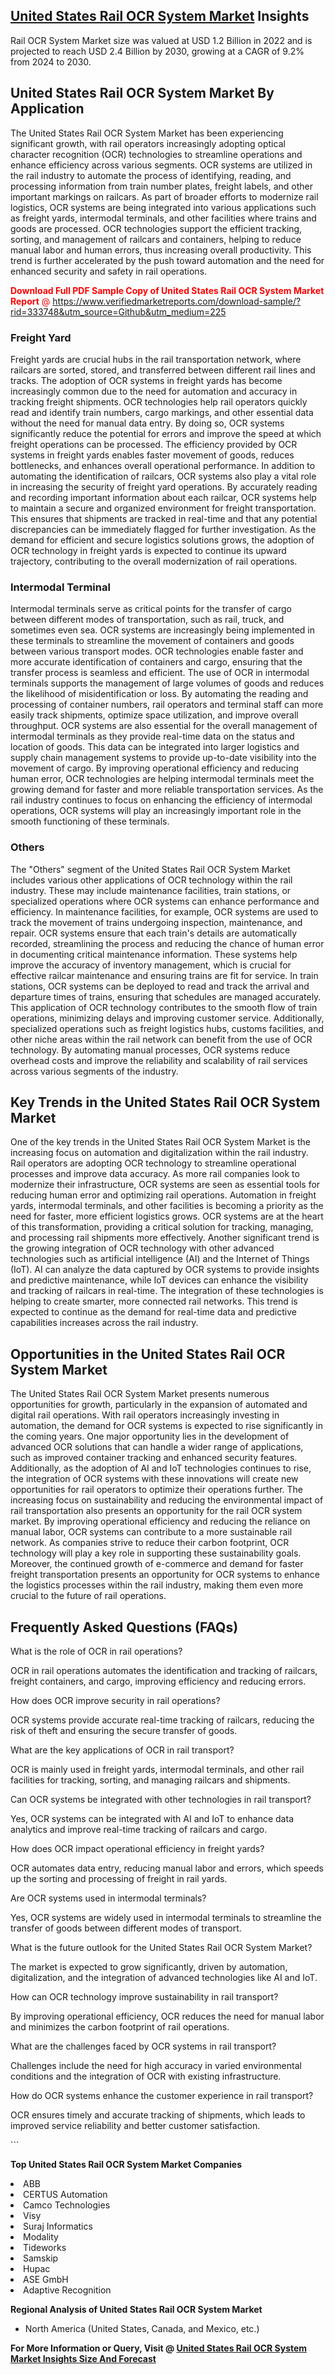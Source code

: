 <h2><a href="https://www.verifiedmarketreports.com/download-sample/?rid=333748&amp;utm_source=Github&amp;utm_medium=225" target="_blank">United States Rail OCR System Market</a> Insights</h2><p>Rail OCR System Market size was valued at USD 1.2 Billion in 2022 and is projected to reach USD 2.4 Billion by 2030, growing at a CAGR of 9.2% from 2024 to 2030.</p><p> <h2>United States Rail OCR System Market By Application</h2> <p>The United States Rail OCR System Market has been experiencing significant growth, with rail operators increasingly adopting optical character recognition (OCR) technologies to streamline operations and enhance efficiency across various segments. OCR systems are utilized in the rail industry to automate the process of identifying, reading, and processing information from train number plates, freight labels, and other important markings on railcars. As part of broader efforts to modernize rail logistics, OCR systems are being integrated into various applications such as freight yards, intermodal terminals, and other facilities where trains and goods are processed. OCR technologies support the efficient tracking, sorting, and management of railcars and containers, helping to reduce manual labor and human errors, thus increasing overall productivity. This trend is further accelerated by the push toward automation and the need for enhanced security and safety in rail operations. <p><span class=""><span style="color: #ff0000;"><strong>Download Full PDF Sample Copy of United States Rail OCR System Market Report</strong> @ </span><a href="https://www.verifiedmarketreports.com/download-sample/?rid=333748&amp;utm_source=Github&amp;utm_medium=225" target="_blank">https://www.verifiedmarketreports.com/download-sample/?rid=333748&amp;utm_source=Github&amp;utm_medium=225</a></span></p></p> <h3>Freight Yard</h3> <p>Freight yards are crucial hubs in the rail transportation network, where railcars are sorted, stored, and transferred between different rail lines and tracks. The adoption of OCR systems in freight yards has become increasingly common due to the need for automation and accuracy in tracking freight shipments. OCR technologies help rail operators quickly read and identify train numbers, cargo markings, and other essential data without the need for manual data entry. By doing so, OCR systems significantly reduce the potential for errors and improve the speed at which freight operations can be processed. The efficiency provided by OCR systems in freight yards enables faster movement of goods, reduces bottlenecks, and enhances overall operational performance. In addition to automating the identification of railcars, OCR systems also play a vital role in increasing the security of freight yard operations. By accurately reading and recording important information about each railcar, OCR systems help to maintain a secure and organized environment for freight transportation. This ensures that shipments are tracked in real-time and that any potential discrepancies can be immediately flagged for further investigation. As the demand for efficient and secure logistics solutions grows, the adoption of OCR technology in freight yards is expected to continue its upward trajectory, contributing to the overall modernization of rail operations. <h3>Intermodal Terminal</h3> <p>Intermodal terminals serve as critical points for the transfer of cargo between different modes of transportation, such as rail, truck, and sometimes even sea. OCR systems are increasingly being implemented in these terminals to streamline the movement of containers and goods between various transport modes. OCR technologies enable faster and more accurate identification of containers and cargo, ensuring that the transfer process is seamless and efficient. The use of OCR in intermodal terminals supports the management of large volumes of goods and reduces the likelihood of misidentification or loss. By automating the reading and processing of container numbers, rail operators and terminal staff can more easily track shipments, optimize space utilization, and improve overall throughput. OCR systems are also essential for the overall management of intermodal terminals as they provide real-time data on the status and location of goods. This data can be integrated into larger logistics and supply chain management systems to provide up-to-date visibility into the movement of cargo. By improving operational efficiency and reducing human error, OCR technologies are helping intermodal terminals meet the growing demand for faster and more reliable transportation services. As the rail industry continues to focus on enhancing the efficiency of intermodal operations, OCR systems will play an increasingly important role in the smooth functioning of these terminals. <h3>Others</h3> <p>The "Others" segment of the United States Rail OCR System Market includes various other applications of OCR technology within the rail industry. These may include maintenance facilities, train stations, or specialized operations where OCR systems can enhance performance and efficiency. In maintenance facilities, for example, OCR systems are used to track the movement of trains undergoing inspection, maintenance, and repair. OCR systems ensure that each train's details are automatically recorded, streamlining the process and reducing the chance of human error in documenting critical maintenance information. These systems help improve the accuracy of inventory management, which is crucial for effective railcar maintenance and ensuring trains are fit for service. In train stations, OCR systems can be deployed to read and track the arrival and departure times of trains, ensuring that schedules are managed accurately. This application of OCR technology contributes to the smooth flow of train operations, minimizing delays and improving customer service. Additionally, specialized operations such as freight logistics hubs, customs facilities, and other niche areas within the rail network can benefit from the use of OCR technology. By automating manual processes, OCR systems reduce overhead costs and improve the reliability and scalability of rail services across various segments of the industry. <h2>Key Trends in the United States Rail OCR System Market</h2> <p>One of the key trends in the United States Rail OCR System Market is the increasing focus on automation and digitalization within the rail industry. Rail operators are adopting OCR technology to streamline operational processes and improve data accuracy. As more rail companies look to modernize their infrastructure, OCR systems are seen as essential tools for reducing human error and optimizing rail operations. Automation in freight yards, intermodal terminals, and other facilities is becoming a priority as the need for faster, more efficient logistics grows. OCR systems are at the heart of this transformation, providing a critical solution for tracking, managing, and processing rail shipments more effectively. Another significant trend is the growing integration of OCR technology with other advanced technologies such as artificial intelligence (AI) and the Internet of Things (IoT). AI can analyze the data captured by OCR systems to provide insights and predictive maintenance, while IoT devices can enhance the visibility and tracking of railcars in real-time. The integration of these technologies is helping to create smarter, more connected rail networks. This trend is expected to continue as the demand for real-time data and predictive capabilities increases across the rail industry. <h2>Opportunities in the United States Rail OCR System Market</h2> <p>The United States Rail OCR System Market presents numerous opportunities for growth, particularly in the expansion of automated and digital rail operations. With rail operators increasingly investing in automation, the demand for OCR systems is expected to rise significantly in the coming years. One major opportunity lies in the development of advanced OCR solutions that can handle a wider range of applications, such as improved container tracking and enhanced security features. Additionally, as the adoption of AI and IoT technologies continues to rise, the integration of OCR systems with these innovations will create new opportunities for rail operators to optimize their operations further. The increasing focus on sustainability and reducing the environmental impact of rail transportation also presents an opportunity for the rail OCR system market. By improving operational efficiency and reducing the reliance on manual labor, OCR systems can contribute to a more sustainable rail network. As companies strive to reduce their carbon footprint, OCR technology will play a key role in supporting these sustainability goals. Moreover, the continued growth of e-commerce and demand for faster freight transportation presents an opportunity for OCR systems to enhance the logistics processes within the rail industry, making them even more crucial to the future of rail operations. <h2>Frequently Asked Questions (FAQs)</h2> <p>What is the role of OCR in rail operations?</p> <p>OCR in rail operations automates the identification and tracking of railcars, freight containers, and cargo, improving efficiency and reducing errors.</p> <p>How does OCR improve security in rail operations?</p> <p>OCR systems provide accurate real-time tracking of railcars, reducing the risk of theft and ensuring the secure transfer of goods.</p> <p>What are the key applications of OCR in rail transport?</p> <p>OCR is mainly used in freight yards, intermodal terminals, and other rail facilities for tracking, sorting, and managing railcars and shipments.</p> <p>Can OCR systems be integrated with other technologies in rail transport?</p> <p>Yes, OCR systems can be integrated with AI and IoT to enhance data analytics and improve real-time tracking of railcars and cargo.</p> <p>How does OCR impact operational efficiency in freight yards?</p> <p>OCR automates data entry, reducing manual labor and errors, which speeds up the sorting and processing of freight in rail yards.</p> <p>Are OCR systems used in intermodal terminals?</p> <p>Yes, OCR systems are widely used in intermodal terminals to streamline the transfer of goods between different modes of transport.</p> <p>What is the future outlook for the United States Rail OCR System Market?</p> <p>The market is expected to grow significantly, driven by automation, digitalization, and the integration of advanced technologies like AI and IoT.</p> <p>How can OCR technology improve sustainability in rail transport?</p> <p>By improving operational efficiency, OCR reduces the need for manual labor and minimizes the carbon footprint of rail operations.</p> <p>What are the challenges faced by OCR systems in rail transport?</p> <p>Challenges include the need for high accuracy in varied environmental conditions and the integration of OCR with existing infrastructure.</p> <p>How do OCR systems enhance the customer experience in rail transport?</p> <p>OCR ensures timely and accurate tracking of shipments, which leads to improved service reliability and better customer satisfaction.</p> ```</p><p><strong>Top United States Rail OCR System Market Companies</strong></p><div data-test-id=""><p><li>ABB</li><li> CERTUS Automation</li><li> Camco Technologies</li><li> Visy</li><li> Suraj Informatics</li><li> Modality</li><li> Tideworks</li><li> Samskip</li><li> Hupac</li><li> ASE GmbH</li><li> Adaptive Recognition</li></p><div><strong>Regional Analysis of&nbsp;United States Rail OCR System Market</strong></div><ul><li dir="ltr"><p dir="ltr">North America&nbsp;(United States, Canada, and Mexico, etc.)</p></li></ul><p><strong>For More Information or Query, Visit @&nbsp;</strong><strong><a href="https://www.verifiedmarketreports.com/product/rail-ocr-system-market/?utm_source=Github&amp;utm_medium=225" target="_blank">United States Rail OCR System Market Insights Size And Forecast</a></strong></p></div>
